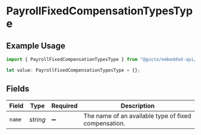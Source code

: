 # PayrollFixedCompensationTypesType

## Example Usage

```typescript
import { PayrollFixedCompensationTypesType } from "@gusto/embedded-api/models/components";

let value: PayrollFixedCompensationTypesType = {};
```

## Fields

| Field                                                | Type                                                 | Required                                             | Description                                          |
| ---------------------------------------------------- | ---------------------------------------------------- | ---------------------------------------------------- | ---------------------------------------------------- |
| `name`                                               | *string*                                             | :heavy_minus_sign:                                   | The name of an available type of fixed compensation. |